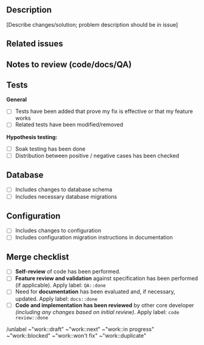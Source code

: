 ## Description

[Describe changes/solution; problem description should be in issue]

## Related issues

## Notes to review (code/docs/QA)

## Tests

**General**

- [ ] Tests have been added that prove my fix is effective or that my feature works
- [ ] Related tests have been modified/removed

**Hypothesis testing:**

- [ ] Soak testing has been done
- [ ] Distribution between positive / negative cases has been checked

## Database

- [ ] Includes changes to database schema
- [ ] Includes necessary database migrations

## Configuration

- [ ] Includes changes to configuration
- [ ] Includes configuration migration instructions in documentation

## Merge checklist

- [ ] **Self-review** of code has been performed.
- [ ] **Feature review and validation** against specification has been performed (if applicable). Apply label: `QA::done`
- [ ] Need for **documentation** has been evaluated and, if necessary, updated. Apply label: `docs::done`
- [ ] **Code and implementation has been reviewed** by other core developer *(including any changes based on initial review)*. Apply label: `code review::done`

/unlabel ~"work::draft" ~"work::next" ~"work::in progress" ~"work::blocked" ~"work::won't fix" ~"work::duplicate"